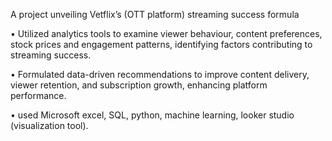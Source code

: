 A project unveiling Vetflix’s (OTT platform) streaming success formula

•	Utilized analytics tools to examine viewer behaviour, content preferences, stock prices and engagement patterns, identifying factors contributing to streaming success.

•	Formulated data-driven recommendations to improve content delivery, viewer retention, and subscription growth, enhancing platform performance.

•	used Microsoft excel, SQL, python, machine learning, looker studio (visualization tool). 
